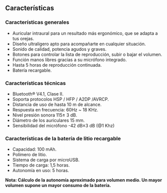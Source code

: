 ## Características

### Características generales

* Auricular intraural para un resultado más ergonómico, que se adapta a tus orejas.
* Diseño ultraligero apto para acompañarte en cualquier situación.
* Sonido de calidad, potencia agudos y graves.
* Botones para controlar la lista de reproducción, subir o bajar el volumen.
* Función manos libres gracias a su micrófono integrado.
* Hasta 5 horas de reproducción continuada.
* Batería recargable.

### Características técnicas

*	Bluetooth® V4.1, Clase II.
* Soporta protocolos HSP / HFP / A2DP /AVRCP.
*	Distancia de uso de hasta 10 m de alcance.
* Respuesta en frecuencia: 60Hz ~ 18 KHz.
* Nivel presión sonora 115± 3 dB.
* Diámetro de los auriculares 15 mm.
* Sensibilidad del micrófono -42 dB±3 dB (@1 Khz)


### Características de la batería de litio recargable

*	Capacidad: 100 mAh.
* Polímero de litio.
*	Sistema de carga por microUSB.
*	Tiempo de carga: 1,5 horas.
*	Autonomía en uso: 5 horas.

**Nota:  Cálculo de la autonomía aproximado para volumen medio. Un mayor volumen supone un mayor consumo de la batería.** 
